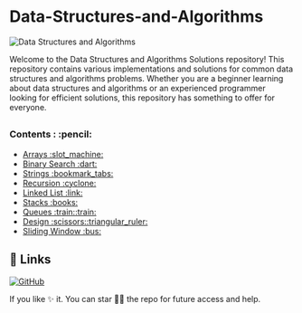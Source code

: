 # Data-Structures-and-Algorithms


![Data Structures and Algorithms](https://res.cloudinary.com/dcyjap6ft/image/upload/v1690114943/extra/banner_umix8a.png)

Welcome to the Data Structures and Algorithms Solutions repository! This repository contains various implementations and solutions for common data structures and algorithms problems. Whether you are a beginner learning about data structures and algorithms or an experienced programmer looking for efficient solutions, this repository has something to offer for everyone.



## 
<h3>Contents : :pencil:</h3>
<ul>
    <li><a href="https://github.com/LokeshSingh07/Data-Structures-and-Algorithms/tree/main/Arrays">Arrays :slot_machine:</a></li>
    <li><a href="https://github.com/LokeshSingh07/Data-Structures-and-Algorithms/tree/main/Binary Search">Binary Search :dart:</a></li>
    <li><a href="https://github.com/LokeshSingh07/Data-Structures-and-Algorithms/tree/main/Strings">Strings :bookmark_tabs:</a></li>
    <li><a href="https://github.com/LokeshSingh07/Data-Structures-and-Algorithms/tree/main/Recursion">Recursion :cyclone:</a></li>
    <li><a href="https://github.com/LokeshSingh07/Data-Structures-and-Algorithms/tree/main/Linked List">Linked List :link:</a></li>
    <li><a href="https://github.com/LokeshSingh07/Data-Structures-and-Algorithms/tree/main/Stacks">Stacks :books:</a></li>
    <li><a href="https://github.com/LokeshSingh07/Data-Structures-and-Algorithms/tree/main/Queues">Queues :train::train:</a></li>
    <li><a href="https://github.com/LokeshSingh07/Data-Structures-and-Algorithms/tree/main/Design">Design :scissors::triangular_ruler:</a></li>
    <li><a href="https://github.com/LokeshSingh07/Data-Structures-and-Algorithms/tree/main/Sliding Window">Sliding Window :bus:</a></li>


</ul>




## 🔗 Links

[![GitHub](https://img.shields.io/badge/GitHub-000?style=for-the-badge&logo=ko-fi&logoColor=white)](https://github.com/LokeshSingh07)






If you like ✨ it. You can star 🌟🌟 the repo for future access and help.

